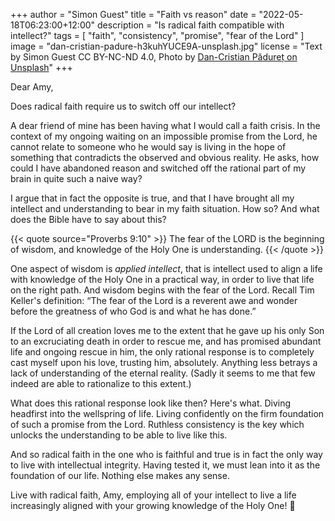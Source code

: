 +++
author = "Simon Guest"
title = "Faith vs reason"
date = "2022-05-18T06:23:00+12:00"
description = "Is radical faith compatible with intellect?"
tags = [ "faith", "consistency", "promise", "fear of the Lord" ]
image = "dan-cristian-padure-h3kuhYUCE9A-unsplash.jpg"
license = "Text by Simon Guest CC BY-NC-ND 4.0, Photo by [Dan-Cristian Pădureț on Unsplash](https://unsplash.com/photos/h3kuhYUCE9A)"
+++

Dear Amy,

Does radical faith require us to switch off our intellect?

A dear friend of mine has been having what I would call a faith crisis. In the context of my ongoing waiting on an impossible promise from the Lord, he cannot relate to someone who he would say is living in the hope of something that contradicts the observed and obvious reality. He asks, how could I have abandoned reason and switched off the rational part of my brain in quite such a naive way?

I argue that in fact the opposite is true, and that I have brought all my intellect and understanding to bear in my faith situation. How so? And what does the Bible have to say about this?

{{< quote source="Proverbs 9:10" >}}
The fear of the LORD is the beginning of wisdom, and knowledge of the Holy One is understanding.
{{< /quote >}}

One aspect of wisdom is _applied intellect_, that is intellect used to align a life with knowledge of the Holy One in a practical way, in order to live that life on the right path.  And wisdom begins with the fear of the Lord. Recall Tim Keller's definition: “The fear of the Lord is a reverent awe and wonder before the greatness of who God is and what he has done.”

If the Lord of all creation loves me to the extent that he gave up his only Son to an excruciating death in order to rescue me, and has promised abundant life and ongoing rescue in him, the only rational response is to completely cast myself upon his love, trusting him, absolutely. Anything less betrays a lack of understanding of the eternal reality. (Sadly it seems to me that few indeed are able to rationalize to this extent.)

What does this rational response look like then? Here's what. Diving headfirst into the wellspring of life. Living confidently on the firm foundation of such a promise from the Lord.  Ruthless consistency is the key which unlocks the understanding to be able to live like this.

And so radical faith in the one who is faithful and true is in fact the only way to live with intellectual integrity. Having tested it, we must lean into it as the foundation of our life. Nothing else makes any sense.

Live with radical faith, Amy, employing all of your intellect to live a life increasingly aligned with your growing knowledge of the Holy One! 🙏
